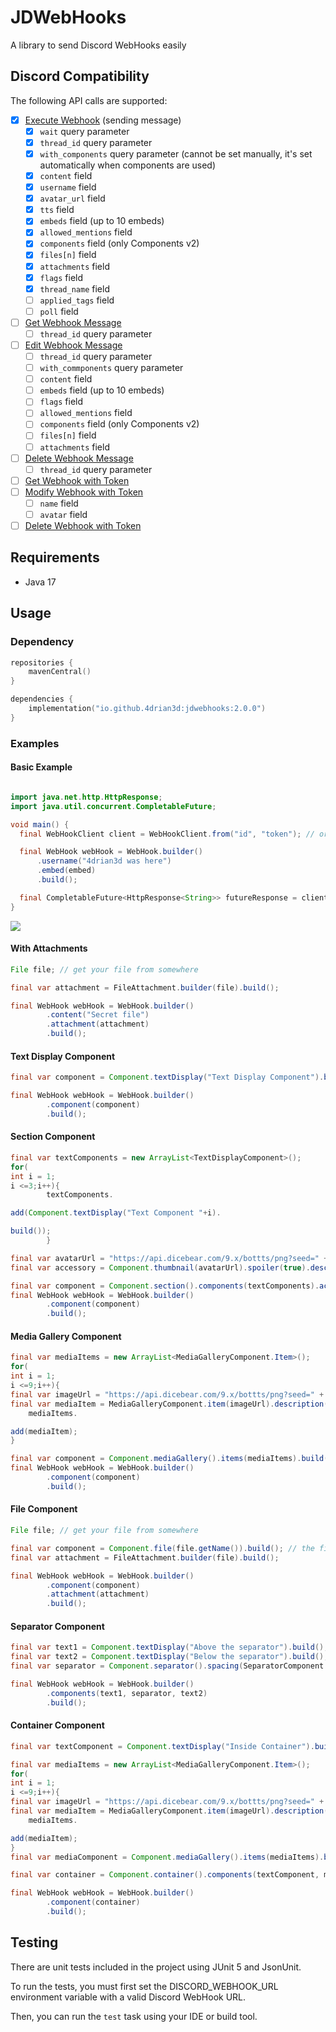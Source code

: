 # JDWebHooks

A library to send Discord WebHooks easily

## Discord Compatibility

The following API calls are supported:

- [x] [Execute Webhook](https://discord.com/developers/docs/resources/webhook#execute-webhook) (sending message)
    - [x] `wait` query parameter
    - [x] `thread_id` query parameter
    - [x] `with_components` query parameter (cannot be set manually, it's set automatically when components are used)
    - [x] `content` field
    - [x] `username` field
    - [x] `avatar_url` field
    - [x] `tts` field
    - [x] `embeds` field (up to 10 embeds)
    - [x] `allowed_mentions` field
    - [x] `components` field (only Components v2)
    - [x] `files[n]` field
    - [x] `attachments` field
    - [x] `flags` field
    - [x] `thread_name` field
    - [ ] `applied_tags` field
    - [ ] `poll` field
- [ ] [Get Webhook Message](https://discord.com/developers/docs/resources/webhook#get-webhook-message)
    - [ ] `thread_id` query parameter
- [ ] [Edit Webhook Message](https://discord.com/developers/docs/resources/webhook#edit-webhook-message)
    - [ ] `thread_id` query parameter
    - [ ] `with_commponents` query parameter
    - [ ] `content` field
    - [ ] `embeds` field (up to 10 embeds)
    - [ ] `flags` field
    - [ ] `allowed_mentions` field
    - [ ] `components` field (only Components v2)
    - [ ] `files[n]` field
    - [ ] `attachments` field
- [ ] [Delete Webhook Message](https://discord.com/developers/docs/resources/webhook#delete-webhook-message)
    - [ ] `thread_id` query parameter
- [ ] [Get Webhook with Token](https://discord.com/developers/docs/resources/webhook#get-webhook-with-token)
- [ ] [Modify Webhook with Token](https://discord.com/developers/docs/resources/webhook#modify-webhook-with-token)
    - [ ] `name` field
    - [ ] `avatar` field
- [ ] [Delete Webhook with Token](https://discord.com/developers/docs/resources/webhook#delete-webhook-with-token)

## Requirements
- Java 17

## Usage

### Dependency
```kotlin
repositories {
    mavenCentral()
}

dependencies {
    implementation("io.github.4drian3d:jdwebhooks:2.0.0")
}
```

### Examples

#### Basic Example

```java

import java.net.http.HttpResponse;
import java.util.concurrent.CompletableFuture;

void main() {
  final WebHookClient client = WebHookClient.from("id", "token"); // or WebHookClient.from(url);

  final WebHook webHook = WebHook.builder()
      .username("4drian3d was here")
      .embed(embed)
      .build();

  final CompletableFuture<HttpResponse<String>> futureResponse = client.sendWebHook(webHook);
}

```

![](https://github.com/4drian3d/JDWebHooks/assets/68704415/e0950431-24c6-42b7-9f3b-302a7e7be8ef)

#### With Attachments

```java
File file; // get your file from somewhere

final var attachment = FileAttachment.builder(file).build();

final WebHook webHook = WebHook.builder()
        .content("Secret file")
        .attachment(attachment)
        .build();
```

#### Text Display Component

```java
final var component = Component.textDisplay("Text Display Component").build();

final WebHook webHook = WebHook.builder()
        .component(component)
        .build();
```

#### Section Component

```java
final var textComponents = new ArrayList<TextDisplayComponent>();
for(
int i = 1;
i <=3;i++){
        textComponents.

add(Component.textDisplay("Text Component "+i).

build());
        }

final var avatarUrl = "https://api.dicebear.com/9.x/bottts/png?seed=" + UUID.randomUUID();
final var accessory = Component.thumbnail(avatarUrl).spoiler(true).description("Hi :)").build();

final var component = Component.section().components(textComponents).accessory(accessory).build();
final WebHook webHook = WebHook.builder()
        .component(component)
        .build();
```

#### Media Gallery Component

```java
final var mediaItems = new ArrayList<MediaGalleryComponent.Item>();
for(
int i = 1;
i <=9;i++){
final var imageUrl = "https://api.dicebear.com/9.x/bottts/png?seed=" + UUID.randomUUID();
final var mediaItem = MediaGalleryComponent.item(imageUrl).description("Image " + i).spoiler((i - 1) % 2 == 0).build();
    mediaItems.

add(mediaItem);
}

final var component = Component.mediaGallery().items(mediaItems).build();
final WebHook webHook = WebHook.builder()
        .component(component)
        .build();
```

#### File Component

```java
File file; // get your file from somewhere

final var component = Component.file(file.getName()).build(); // the file component only needs the name, you have to upload the actual file via an attachment
final var attachment = FileAttachment.builder(file).build();

final WebHook webHook = WebHook.builder()
        .component(component)
        .attachment(attachment)
        .build();
```

#### Separator Component

```java
final var text1 = Component.textDisplay("Above the separator").build();
final var text2 = Component.textDisplay("Below the separator").build();
final var separator = Component.separator().spacing(SeparatorComponent.Spacing.LARGE).build();

final WebHook webHook = WebHook.builder()
        .components(text1, separator, text2)
        .build();
```

#### Container Component

```java
final var textComponent = Component.textDisplay("Inside Container").build();

final var mediaItems = new ArrayList<MediaGalleryComponent.Item>();
for(
int i = 1;
i <=9;i++){
final var imageUrl = "https://api.dicebear.com/9.x/bottts/png?seed=" + UUID.randomUUID();
final var mediaItem = MediaGalleryComponent.item(imageUrl).description("Image " + i).spoiler((i - 1) % 2 == 0).build();
    mediaItems.

add(mediaItem);
}
final var mediaComponent = Component.mediaGallery().items(mediaItems).build();

final var container = Component.container().components(textComponent, mediaComponent).accentColor(0x123456).spoiler(true).build();

final WebHook webHook = WebHook.builder()
        .component(container)
        .build();
```
## Testing

There are unit tests included in the project using JUnit 5 and JsonUnit.

To run the tests, you must first set the DISCORD_WEBHOOK_URL environment variable with a valid Discord WebHook URL.

Then, you can run the `test` task using your IDE or build tool.


